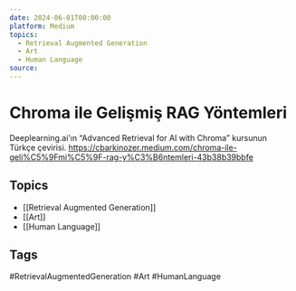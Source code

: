 ```yaml
---
date: 2024-06-01T00:00:00
platform: Medium
topics:
  - Retrieval Augmented Generation
  - Art
  - Human Language
source: 
---
```

# Chroma ile Gelişmiş RAG Yöntemleri

Deeplearning.ai’ın “Advanced Retrieval for AI with Chroma” kursunun Türkçe çevirisi. https://cbarkinozer.medium.com/chroma-ile-geli%C5%9Fmi%C5%9F-rag-y%C3%B6ntemleri-43b38b39bbfe

## Topics
- [[Retrieval Augmented Generation]]
- [[Art]]
- [[Human Language]]

## Tags
#RetrievalAugmentedGeneration #Art #HumanLanguage